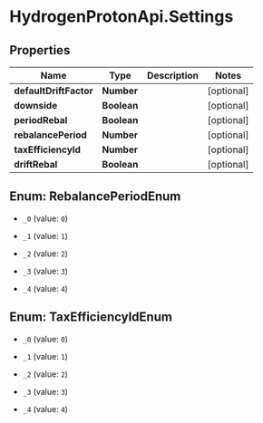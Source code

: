 # HydrogenProtonApi.Settings

## Properties
Name | Type | Description | Notes
------------ | ------------- | ------------- | -------------
**defaultDriftFactor** | **Number** |  | [optional] 
**downside** | **Boolean** |  | [optional] 
**periodRebal** | **Boolean** |  | [optional] 
**rebalancePeriod** | **Number** |  | [optional] 
**taxEfficiencyId** | **Number** |  | [optional] 
**driftRebal** | **Boolean** |  | [optional] 


<a name="RebalancePeriodEnum"></a>
## Enum: RebalancePeriodEnum


* `_0` (value: `0`)

* `_1` (value: `1`)

* `_2` (value: `2`)

* `_3` (value: `3`)

* `_4` (value: `4`)




<a name="TaxEfficiencyIdEnum"></a>
## Enum: TaxEfficiencyIdEnum


* `_0` (value: `0`)

* `_1` (value: `1`)

* `_2` (value: `2`)

* `_3` (value: `3`)

* `_4` (value: `4`)




